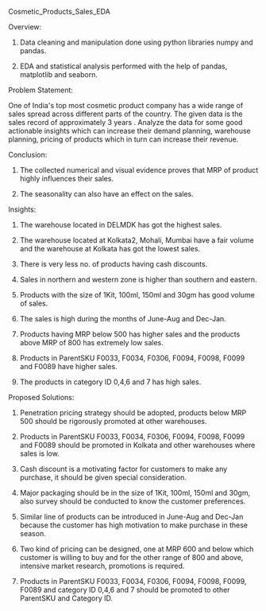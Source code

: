 Cosmetic_Products_Sales_EDA


Overview:

1. Data cleaning and manipulation done using python libraries numpy and pandas.

2. EDA and statistical analysis performed with the help of pandas, matplotlib and seaborn.


Problem Statement:

One of India's top most cosmetic product company has a wide range of sales spread across different parts of the country. The given data is the sales record of approximately 3 years . Analyze the data for some good actionable insights which can increase their demand planning, warehouse planning, pricing of products which in turn can increase their revenue.


Conclusion:

1. The collected numerical and visual evidence proves that MRP of product highly influences their sales. 

2. The seasonality can also have an effect on the sales.


Insights:

1. The warehouse located in DELMDK has got the highest sales.

2. The warehouse located at Kolkata2, Mohali, Mumbai have a fair volume and the warehouse at Kolkata has got the lowest sales.

3. There is very less no. of products having cash discounts.

4. Sales in northern and western zone is higher than southern and eastern.

5. Products with the size of 1Kit, 100ml, 150ml and 30gm has good volume of sales.

6. The sales is high during the months of June-Aug and Dec-Jan.

7. Products having MRP below 500 has higher sales and the products above MRP of 800 has extremely low sales.

8. Products in ParentSKU F0033, F0034, F0306, F0094, F0098, F0099 and F0089 have higher sales. 

9. The products in category ID 0,4,6 and 7 has high sales. 


Proposed Solutions:

1. Penetration pricing strategy should be adopted, products below MRP 500 should be rigorously promoted at other warehouses.

2. Products in ParentSKU F0033, F0034, F0306, F0094, F0098, F0099 and F0089 should be promoted in Kolkata and other warehouses where sales is low.

3. Cash discount is a motivating factor for customers to make any purchase, it should be given special consideration.

4. Major packaging should be in the size of 1Kit, 100ml, 150ml and 30gm, also survey should be conducted to know the customer preferences.

5. Similar line of products can be introduced in June-Aug and Dec-Jan because the customer has high motivation to make purchase in these season.

6. Two kind of pricing can be designed, one at MRP 600 and below which customer is willing to buy and for the other range of 800 and above, intensive market research, promotions is required.

7. Products in ParentSKU F0033, F0034, F0306, F0094, F0098, F0099, F0089 and category ID 0,4,6 and 7 should be promoted to other ParentSKU and Category ID.

